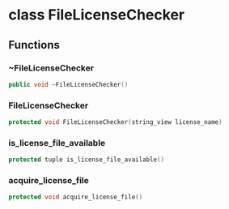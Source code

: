 # class FileLicenseChecker


## Functions

### ~FileLicenseChecker

```cpp
public void ~FileLicenseChecker()
```


### FileLicenseChecker

```cpp
protected void FileLicenseChecker(string_view license_name)
```


### is_license_file_available

```cpp
protected tuple is_license_file_available()
```


### acquire_license_file

```cpp
protected void acquire_license_file()
```




